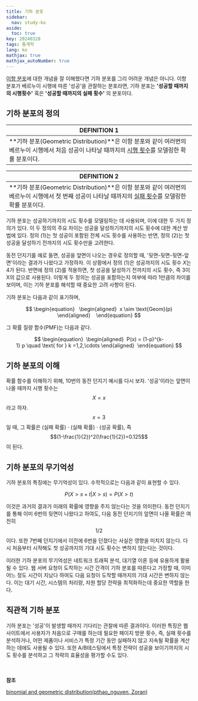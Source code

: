 ```yaml
---
title: 기하 분포
sidebar:
  nav: study-ko
aside:
  toc: true
key: 20240328
tags: 통계학
lang: ko
mathjax: true
mathjax_autoNumber: true
---
```


[이항 분포](https://jenniione.github.io/2024/03/27/binomial_distribution_ko.html)에 대한 개념을 잘 이해했다면 기하 분포를 그리 어려운 개념은 아니다.
이항 분포가 베르누이 시행에 따른 '성공'을 관찰하는 분포라면, 기하 분포는 **'성공할 때까지의 시행횟수'** 혹은 **'성공할 때까지의 실패 횟수'** 의 분포이다.

## 기하 분포의 정의

| DEFINITION 1 |
| ------ |
| **기하 분포(Geometric Distribution)**은 이항 분포와 같이 여러번의 베르누이 시행에서 처음 성공이 나타날 때까지의 <u>시행 횟수</u>를 모델링한 확률 분포이다. |

| DEFINITION 2 |
| ------ |
| **기하 분포(Geometric Distribution)**은 이항 분포와 같이 여러번의 베르누이 시행에서 첫 번째 성공이 나타날 때까지의 <u>실패 횟수</u>를 모델링한 확률 분포이다. |

기하 분포는 성공하기까지의 시도 횟수를 모델링하는 데 사용되며, 이에 대한 두 가지 정의가 있다. 이 두 정의의 주요 차이는 성공을 달성하기까지의 시도 횟수에 대한 계산 방법에 있다. 정의 (1)는 첫 성공이 포함된 전체 시도 횟수를 사용하는 반면, 정의 (2)는 첫 성공을 달성하기 전까지의 시도 횟수만을 고려한다.

동전 던지기를 예로 들면, 성공을 앞면이 나오는 경우로 정의할 때, '뒷면-뒷면-뒷면-앞면'이라는 결과가 나왔다고 가정하자. 이 상황에서 정의 (1)은 성공까지의 시도 횟수 $X$는 $4$가 된다. 반면에 정의 (2)를 적용하면, 첫 성공을 달성하기 전까지의 시도 횟수, 즉 3이 X의 값으로 사용된다. 이렇게 두 정의는 성공을 포함하는지 여부에 따라 1만큼의 차이를 보이며, 이는 기하 분포를 해석할 때 중요한 고려 사항이 된다.

기하 분포는 다음과 같이 표기하며,

$$
\begin{equation} 
 \begin{aligned} 
x \sim \text{Geom}(p)
\end{aligned}   
\end{equation}
$$

그 확률 질량 함수(PMF)는 다음과 같다.

$$
\begin{equation} 
\begin{aligned} 
P(x) = (1-p)^{k-1} p \quad \text{ for } k =1,2,\cdots
\end{aligned} 
\end{equation}
$$

## 기하 분포의 이해
확률  함수를 이해하기 위해, 10번의 동전 던지기 예시를 다시 보자. '성공'이라는 앞면이 나올 때까지 시행 횟수는 $$X=x$$라고 하자. $$x=3$$일 때, 그 확률은 (실패 확률) $\cdot$ (실패 확률) $\cdot$ (성공 확률), 즉 $$(1-\frac{1}{2})^2(\frac{1}{2})=0.125$$이 된다.

## 기하 분포의 무기억성
기하 분포의 특징에는 무기억성이 있다. 수학적으로는 다음과 같이 표현할 수 있다.

$$
P(X > s + t | X > s) = P(X > t)
$$

이것은 과거의 결과가 미래의 확률에 영향을 주지 않는다는 것을 의미한다. 동전 던지기를 통해 이미 6번의 뒷면이 나왔다고 하여도, 다음 동전 던지기의 앞면이 나올 확률은 여전히 $$1/2$$이다. 또한 7번째 던지기에서 이전에 6번을 던졌다는 사실은 영향을 미치지 않는다. 다시 처음부터 시작해도 첫 성공까지의 기대 시도 횟수는 변하지 않는다는 것이다.

이러한 기하 분포의 무기억성은 네트워크 트래픽 분석, 대기열 이론 등에 유용하게 활용될 수 있다. 웹 서버 요청이 도착하는 시간 간격이 기하 분포를 따른다고 가정할 때, 이미 어느 정도 시간이 지났다 하여도 다음 요청이 도착할 때까지의 기대 시간은 변하지 않는다. 이는 대기  시간, 시스템의 처리량, 자원 할당 전략을 최적화하는데 중요한 역할을 한다.


## 직관적 기하 분포
기하 분포는 '성공'이 발생할 때까지 기다리는 관찰에 따른 결과이다. 이러한 특징은 웹사이트에서 사용자가 처음으로 구매를 하는데 필요한 페이지 방문 횟수, 즉, 실패 횟수를 분석하거나, 어떤 제품이나 서비스가 특정 기간 동안 실패하지 않고 지속될 확률을 계산하는 데에도 사용될 수 있다. 또한 A/B테스팅에서 특정 전략이 성공을 보이기까지의 시도 횟수를 분석하고 그 적략의 효율성을 평가할 수도 있다.

<br/><br/>
**참조**

[binomial and geometric distribution(pthao_nguyen, Zoran)](https://www.geogebra.org/m/twbv2tmk)